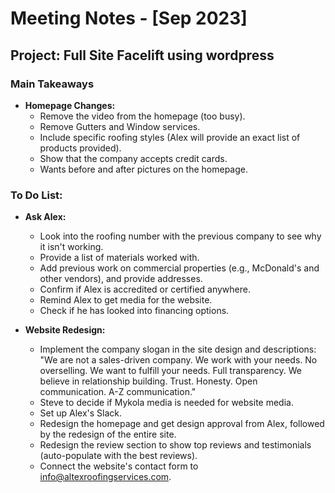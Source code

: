 # Meeting Notes - [Sep 2023]

## Project: Full Site Facelift using wordpress

### Main Takeaways
- **Homepage Changes:**
  - Remove the video from the homepage (too busy).
  - Remove Gutters and Window services.
  - Include specific roofing styles (Alex will provide an exact list of products provided).
  - Show that the company accepts credit cards.
  - Wants before and after pictures on the homepage.

### To Do List:
- **Ask Alex:**
  - Look into the roofing number with the previous company to see why it isn't working.
  - Provide a list of materials worked with.
  - Add previous work on commercial properties (e.g., McDonald's and other vendors), and provide addresses.
  - Confirm if Alex is accredited or certified anywhere.
  - Remind Alex to get media for the website.
  - Check if he has looked into financing options.
  
- **Website Redesign:**
  - Implement the company slogan in the site design and descriptions: "We are not a sales-driven company. We work with your needs. No overselling. We want to fulfill your needs. Full transparency. We believe in relationship building. Trust. Honesty. Open communication. A-Z communication."
  - Steve to decide if Mykola media is needed for website media.
  - Set up Alex's Slack.
  - Redesign the homepage and get design approval from Alex, followed by the redesign of the entire site.
  - Redesign the review section to show top reviews and testimonials (auto-populate with the best reviews).
  - Connect the website's contact form to info@altexroofingservices.com.

